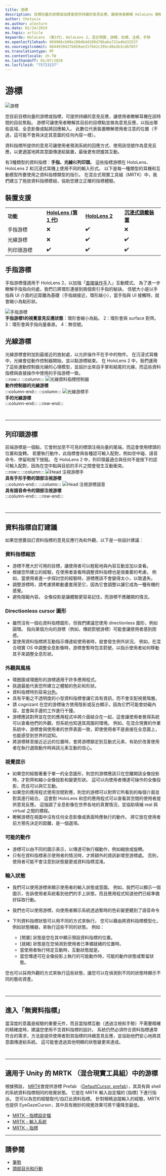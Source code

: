 ```yaml
---
title: 游標
description: 目標向量的游標或指標會提供持續的意見反應，讓使用者瞭解 HoloLens 瞭解其意圖。
author: thetuvix
ms.author: alexturn
ms.date: 02/24/2019
ms.topic: article
keywords: HoloLens （第1代），HoloLens 2，混合現實，游標，目標，注視，手勢
ms.openlocfilehash: 969906cb09e100dbdd289d78baba722a4bd32537
ms.sourcegitcommit: 6844930427b658ae31f642c395cd8a3b3cdbf857
ms.translationtype: MT
ms.contentlocale: zh-TW
ms.lasthandoff: 01/07/2020
ms.locfileid: "75723237"
---
```

# <a name="cursors"></a>游標

![游標](images/UX/UX_Hero_Cursor.jpg)

您目前目標向量的游標或指標，可提供持續的意見反應，讓使用者瞭解耳機在該時間的目前焦點。 游標可讓使用者瞭解其目前的目標點並做為意見反應，以指出哪些區域、全息影像或點將回應輸入。 此數位代表裝置瞭解使用者注意的位置（不過，這可能不會與決定其意圖的任何內容一樣）。

資料指標所提供的意見可讓使用者預測系統的回應方式、使用該信號作為意見反應，以更適當地將其意圖傳達給裝置，最後更有把握其互動。

有3種類型的資料指標：**手指、光線**和**列印頭**。 這些指標游標在 HoloLens、HoloLens 2 和沉浸式耳機上使用不同的輸入形式。 以下是每一種類型的耳機和互動模型所要使用之資料指標類型的指引。 在混合式現實工具組（MRTK）中，我們建立了拖放資料指標模組，協助您建立正確的指標體驗。


## <a name="device-support"></a>裝置支援

<table>
    <colgroup>
    <col width="25%" />
    <col width="25%" />
    <col width="25%" />
    <col width="25%" />
    </colgroup>
    <tr>
        <td><strong>功能</strong></td>
        <td><a href="hololens-hardware-details.md"><strong>HoloLens (第 1 代)</strong></a></td>
        <td><a href="https://docs.microsoft.com/hololens/hololens2-hardware"><strong>HoloLens 2</strong></td>
        <td><a href="immersive-headset-hardware-details.md"><strong>沉浸式頭戴裝置</strong></a></td>
    </tr>
     <tr>
        <td>手指游標</td>
        <td>❌</td>
        <td>✔️</td>
        <td>❌</td>
    </tr>
     <tr>
        <td>光線游標</td>
        <td>❌</td>
        <td>✔️</td>
        <td>✔️</td>
    </tr>
    <tr>
        <td>列印頭游標</td>
        <td>✔️</td>
        <td>✔️</td>
        <td>✔️</td>
    </tr>
</table>

## <a name="finger-cursor"></a>手指游標
手指游標僅適用于 HoloLens 2，以加強「[直接操作手](direct-manipulation.md)入」互動模式。 為了進一步瞭解手指指向何處，我們已將環形連接到兩個索引手指的秘訣。 信號大小是以手指與 UI 介面的近距離為基礎（手指越接近，環形越小），當手指與 UI 接觸時，就會縮小為點形狀。 <br>

![手指游標](images/finger-cursor.png)<br>
**手指游標1的視覺意見反應狀態**：環形會縮小為點。 2：環形會與 surface 對齊。 3：環形會與手指向量垂直。 4：無信號。

## <a name="ray-cursor"></a>光線游標
光線游標會附加到最接近的放射處，以允許操作不在手中的物件。 在沉浸式耳機中，光線會從動作控制器開始，並以點游標結束。 在 HoloLens 2 中，我們運用了這些運動控制器光線的心理模型，並設計出來自手掌和結尾的光線，而這些資料指標與直接操作中使用的手指游標一致。 <br>
:::row:::
    :::column:::
        ![光線資料指標控制器](images/ray-cursor-controller.png)<br>
        **動作控制器的光線游標**<br>
    :::column-end:::
    :::column:::
        ![光線游標手](images/ray-cursor-hand.png)<br>
        **手的光線游標**<br>
    :::column-end:::
:::row-end:::

<br>

---


## <a name="head-gaze-cursor"></a>列印頭游標
前端游標是一個點，它會附加至不可見的標頭注視向量的尾端，而這會使用標頭的位置和旋轉。 若要執行動作，此指標會與各種認可輸入配對，例如空中碰、語音命令、停留和按下按鈕。 在 HoloLens 2 中，列印頭最適合與任何不是按下的認可輸入配對，因為在空中點與目前的手片之間會發生互動衝突。 <br>
:::row:::
    :::column:::
        ![Head 注視游標手](images/head-gaze-cursor-hand.png)<br>
        **具有手形手勢的頭部注視游標**<br>
    :::column-end:::
    :::column:::
        ![Head 注視游標語音](images/head-gaze-cursor-voice.png)<br>
        **具有語音命令的頭部注視游標**<br>
    :::column-end:::
:::row-end:::

<br>

---


## <a name="cursor-customization-recommendations"></a>資料指標自訂建議
如果您想要自訂資料指標的意見反應行為和外觀，以下是一些設計建議：

### <a name="cursor-scale"></a>資料指標縮放
* 游標不應大於可用的目標，讓使用者可以輕鬆地與內容互動並加以查看。
* 根據您所建立的經驗，在使用者查看時調整資料指標也是很重要的考慮。 例如，當使用者進一步探討您的經驗時，游標應該不會變得太小，以致遺失。
* 調整游標時，請考慮將軟動畫套用至它，因為它會調整以讓它成為一種有機的感覺。
* 避免阻礙內容。 全像投影是讓體驗更容易記住，而游標不應離開的情況。

### <a name="directionless-cursor-shape"></a>Directionless cursor 圖形
* 雖然沒有一個右資料指標圖形，但我們建議您使用 directionless 圖形，例如圓環。 指向某個方向的游標（例如，傳統箭號游標）可能會讓使用者感到困惑。
* 當使用資料指標將互動指示傳達給使用者時，就會發生例外狀況。 例如，在混合現實 OS 中調整全息影像時，游標會暫時包含箭號，以指示使用者如何移動其手來調整全息形狀。

### <a name="look-and-feel"></a>外觀與風格
* 環圈圖或環圈形的游標適用于許多應用程式。
* 挑選最能代表您所建立之體驗的色彩和形狀。
* 資料指標特別容易[分色](hologram-stability.md#color-separation)。
* 具有平衡之不透明度的小型資料指標會讓它具有資訊，而不會支配視覺階層。
* 請 cognizant 在您的游標後方使用陰影或反白顯示，因為它們可能會妨礙內容，並會與手邊的工作進行干擾。
* 游標應該對齊並在您的應用程式中將介面結合在一起，這會讓使用者覺得系統可以查看他們的外觀，但系統也知道其周圍的環境。 例如，在混合現實的作業系統中，游標會與使用者的世界表面一致，即使使用者不是直接在全息圖上，也能感受到世界的認知。
* 將游標移至接近近近的位置時，會將游標鎖定到互動式元素，有助於改善使用者在執行選取動作時與該元素互動的信心。

### <a name="visual-cues"></a>視覺提示
* 如果您的經驗著重于單一的全息圖形，則您的游標應該只在您離開該全像投影時，才對齊和縮小全像投影和變更形狀。 這可以向使用者傳達可操作的全像投影，而且可以與它互動。
* 如果您的應用程式使用空間對應，則您的游標可以對齊它所看到的每個介面並對其進行結合。 這會對 HoloLens 和您的應用程式可以查看其空間的使用者提供意見反應。 這強調了全息影像在世界各地的真實情況，並協助填補 real 與 virtual 之間的橋樑。
* 瞭解游標在視圖中沒有任何全息影像或表面時應執行的動作。 將它放在使用者前方預先決定的距離，是一個選項。

### <a name="possible-actions"></a>可能的動作
* 游標可以由不同的圖示表示，以傳達可執行檔動作，例如縮放或旋轉。
* 只有在資料指標表示使用者的情況時，才將額外的資訊新增至游標處。 否則，使用者可能不會注意到狀態變更或資料指標混淆。

### <a name="input-state"></a>輸入狀態
* 我們可以使用游標來顯示使用者的輸入狀態或意圖。 例如，我們可以顯示一個圖示，告訴使用者系統看到他們的手上狀態，而且應用程式知道他們已經準備好採取行動。
* 我們也可以使用游標，向使用者顯示系統透過暫時的色彩變更聽到了語音命令

* 下列資料指標狀態可以用不同的方式來執行。 您可以藉由將資料指標模型化，例如狀態機器，來執行這些不同的狀態。 例如：
    * [閒置] 狀態是您在其中顯示預設資料指標的位置。
    * [就緒] 狀態是在您偵測到使用者已準備就緒的位置時。
    * 當使用者執行特定互動時，互動狀態就是。
    * 當您傳達可在全像投影上執行的可能動作時，可能的動作狀態或暫留狀態。

您也可以採用外觀的方式來執行這些狀態，讓您可以在偵測到不同的狀態時顯示不同的藝術資產。

<br>

---


## <a name="going-cursor-free"></a>進入「無資料指標」
當深度的意義是經驗的重要元件，而且當指標互動（透過注視和手勢）不需要精確的精確度時，建議您使用不含資料指標的設計。 系統仍然必須符合資料指標通常符合的需求，方法是提供使用者對其指標的持續意見反應，並協助他們安心地將其意圖傳達給系統。 這可能會透過其他明顯的狀態變更來達成。

<br>

---

## <a name="cursor-in-mrtk-mixed-reality-toolkit-for-unity"></a>適用于 Unity 的 MRTK （混合現實工具組）中的游標
根據預設， [MRTK](https://github.com/Microsoft/MixedRealityToolkit-Unity)會提供游標 Prefab （[DefaultCursor. prefab](https://github.com/microsoft/MixedRealityToolkit-Unity/tree/mrtk_release/Assets/MixedRealityToolkit.SDK/Features/UX/Prefabs/Cursors)），其具有與 shell 的系統資料指標相同的視覺狀態。 它是在 MRTK 輸入設定檔的 [指標] 下進行指派。 您可以為您的經驗取代/自訂此資料指標。 針對眼睛追蹤輸入的經驗，MRTK 也提供 EyeGazeCursor，其中具有微妙的視覺效果可將干擾降至最低。

* [MRTK - 指標設定檔](https://microsoft.github.io/MixedRealityToolkit-Unity/Documentation/MixedRealityConfigurationGuide.html#pointer-configuration)
* [MRTK - 輸入系統](https://microsoft.github.io/MixedRealityToolkit-Unity/Documentation/Input/Overview.html)
* [MRTK - 指標](https://microsoft.github.io/MixedRealityToolkit-Unity/Documentation/Input/Pointers.html)


---

## <a name="see-also"></a>請參閱
* [筆勢](gaze-and-commit.md#composite-gestures)
* [頭部目光和行動](gaze-and-commit.md)
